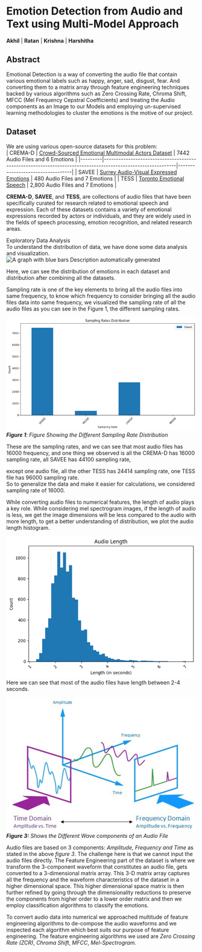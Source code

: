# Emotion Detection from Audio and Text using Multi-Model Approach

**Akhil** \| **Ratan** \| **Krishna** \| **Harshitha**

## Abstract

Emotional Detection is a way of converting the audio file that contain
various emotional labels such as happy, anger, sad, disgust, fear. And
converting them to a matrix array through feature engineering techniques
backed by various algorithms such as Zero Crossing Rate, Chroma Shift,
MFCC (Mel Frequency Cepstral Coefficients) and treating the Audio
components as an Image to our Models and employing un-supervised
learning methodologies to cluster the emotions is the motive of our
project.

## Dataset

We are using various open-source datasets for this problem:<br>
| CREMA-D | [Crowd-Sourced Emotional Multimodal Actors Dataset](https://www.ncbi.nlm.nih.gov/pmc/articles/PMC4313618/) | 7442 Audio Files and 6 Emotions  |
|---------|------------------------------------------------------------------------------------------------------------|----------------------------------|
| SAVEE   | [Surrey Audio-Visual Expressed Emotions](http://kahlan.eps.surrey.ac.uk/savee/)                            | 480 Audio Files and 7 Emotions   |
| TESS    | [Toronto Emotional Speech](https://tspace.library.utoronto.ca/handle/1807/24487)                           | 2,800 Audio Files and 7 Emotions |

**CREMA-D**, **SAVEE**, and **TESS**, are collections of audio files
that have been specifically curated for research related to emotional
speech and expression. Each of these datasets contains a variety of
emotional expressions recorded by actors or individuals, and they are
widely used in the fields of speech processing, emotion recognition, and
related research areas.

Exploratory Data Analysis\
To understand the distribution of data, we have done some data analysis
and visualization.![A graph with blue bars Description automatically
generated](./EDA/image1.png)

Here, we can see the distribution of emotions in each dataset and
distribution after combining all the datasets.

Sampling rate is one of the key elements
to bring all the audio files into same frequency, to know which
frequency to consider bringing all the audio files data into same
frequency, we visualized the sampling rate of all the audio files as you
can see in the Figure 1, the different sampling rates.

![](./EDA/image5.png) <br>
***Figure 1**: Figure Showing the Different Sampling Rate Distribution*

These are the sampling rates, and we can
see that most audio files has 16000 frequency, and one thing we observed
is all the CREMA-D has 16000 sampling rate, all SAVEE has 44100 sampling
rate,

except one audio file, all the other TESS has 24414 sampling rate, one
TESS file has 96000 sampling rate.\
So to generalize the data and make it easier for calculations, we
considered sampling rate of 16000.

While converting audio files to numerical features, the length of audio
plays a key role. While considering mel spectrogram images, if the
length of audio is less, we get the image dimensions will be less
compared to the audio with more length, to get a better understanding of
distribution, we plot the audio length histogram.

![](./EDA/image6.png)
Here we can see that most of the audio files have
length between 2-4 seconds.

![](./EDA/image7.jpeg)<br>
***Figure 3:** Shows the Different Wave components of an Audio File*

Audio files are based on 3 components: *Amplitude, Frequency and Time*
as stated in the above *figure 3*. The challenge here is that we cannot
input the audio files directly. The Feature Engineering part of the
dataset is where we transform the 3-component waveform that constitutes
an audio file, gets converted to a 3-dimensional matrix array. This 3-D
matrix array captures all the frequency and the waveform characteristics
of the dataset in a higher dimensional space. This higher dimensional
space matrix is then further refined by going through the dimensionality
reductions to preserve the components from higher order to a lower order
matrix and then we employ classification algorithms to classify the
emotions.

To convert audio data into numerical we approached multitude of feature
engineering algorithms to de-compose the audio waveforms and we
inspected each algorithm which best suits our purpose of feature
engineering. The feature engineering algorithms we used are *Zero
Crossing Rate (ZCR)*, *Chroma Shift*, *MFCC*, *Mel-Spectrogram*.
